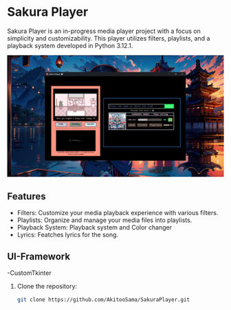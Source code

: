 # Sakura Player

Sakura Player is an in-progress media player project with a focus on simplicity and customizability. This player utilizes filters, playlists, and a playback system developed in Python 3.12.1.

![example](banner.png)

## Features

- Filters: Customize your media playback experience with various filters.
- Playlists: Organize and manage your media files into playlists.
- Playback System: Playback system and Color changer
- Lyrics: Featches lyrics for the song.

## UI-Framework

-CustomTkinter

1. Clone the repository:
   ```bash
   git clone https://github.com/AkitooSama/SakuraPlayer.git
